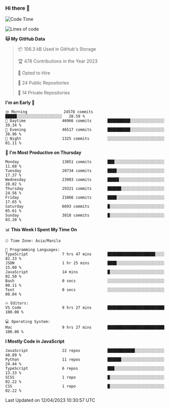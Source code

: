 ### Hi there 👋

<!--START_SECTION:waka-->
![Code Time](http://img.shields.io/badge/Code%20Time-189%20hrs%2025%20mins-blue)

![Lines of code](https://img.shields.io/badge/From%20Hello%20World%20I%27ve%20Written-55.7%20million%20lines%20of%20code-blue)

**🐱 My GitHub Data** 

> 📦 106.3 kB Used in GitHub's Storage 
 > 
> 🏆 478 Contributions in the Year 2023
 > 
> 💼 Opted to Hire
 > 
> 📜 24 Public Repositories 
 > 
> 🔑 14 Private Repositories 
 > 
**I'm an Early 🐤** 

```text
🌞 Morning                24578 commits       █████░░░░░░░░░░░░░░░░░░░░   20.59 % 
🌆 Daytime                46966 commits       ██████████░░░░░░░░░░░░░░░   39.34 % 
🌃 Evening                46517 commits       ██████████░░░░░░░░░░░░░░░   38.96 % 
🌙 Night                  1325 commits        ░░░░░░░░░░░░░░░░░░░░░░░░░   01.11 % 
```
📅 **I'm Most Productive on Thursday** 

```text
Monday                   13851 commits       ███░░░░░░░░░░░░░░░░░░░░░░   11.60 % 
Tuesday                  20734 commits       ████░░░░░░░░░░░░░░░░░░░░░   17.37 % 
Wednesday                23903 commits       █████░░░░░░░░░░░░░░░░░░░░   20.02 % 
Thursday                 29321 commits       ██████░░░░░░░░░░░░░░░░░░░   24.56 % 
Friday                   21066 commits       ████░░░░░░░░░░░░░░░░░░░░░   17.65 % 
Saturday                 6693 commits        █░░░░░░░░░░░░░░░░░░░░░░░░   05.61 % 
Sunday                   3818 commits        █░░░░░░░░░░░░░░░░░░░░░░░░   03.20 % 
```


📊 **This Week I Spent My Time On** 

```text
🕑︎ Time Zone: Asia/Manila

💬 Programming Languages: 
TypeScript               7 hrs 47 mins       █████████████████████░░░░   82.33 % 
JSON                     1 hr 25 mins        ████░░░░░░░░░░░░░░░░░░░░░   15.00 % 
JavaScript               14 mins             █░░░░░░░░░░░░░░░░░░░░░░░░   02.50 % 
Bash                     0 secs              ░░░░░░░░░░░░░░░░░░░░░░░░░   00.11 % 
Text                     0 secs              ░░░░░░░░░░░░░░░░░░░░░░░░░   00.04 % 

🔥 Editors: 
VS Code                  9 hrs 27 mins       █████████████████████████   100.00 % 

💻 Operating System: 
Mac                      9 hrs 27 mins       █████████████████████████   100.00 % 
```

**I Mostly Code in JavaScript** 

```text
JavaScript               22 repos            ████████████░░░░░░░░░░░░░   48.89 % 
Python                   11 repos            ██████░░░░░░░░░░░░░░░░░░░   24.44 % 
TypeScript               6 repos             ███░░░░░░░░░░░░░░░░░░░░░░   13.33 % 
SCSS                     1 repo              █░░░░░░░░░░░░░░░░░░░░░░░░   02.22 % 
CSS                      1 repo              █░░░░░░░░░░░░░░░░░░░░░░░░   02.22 % 
```




 Last Updated on 12/04/2023 10:30:57 UTC
<!--END_SECTION:waka-->

